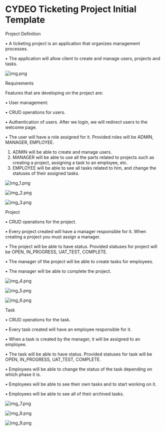 # CYDEO Ticketing Project Initial Template

Project Definition

• A ticketing project is an application that organizes management processes.

• The application will allow client to create and manage users, projects and tasks.

![img.png](img.png)

Requirements

Features that are developing on the project are:

• User management:

• CRUD operations for users.

• Authentication of users. After we login, we will redirect users to the welcome page.

• The user will have a role assigned for it. Provided roles will be ADMIN, MANAGER,
EMPLOYEE.

1. ADMIN will be able to create and manage users.
2. MANAGER will be able to use all the parts related to projects such as creating a
   project, assigning a task to an employee, etc.
3. EMPLOYEE will be able to see all tasks related to him, and change the statuses of
   their assigned tasks.

![img_1.png](img_1.png)

![img_2.png](img_2.png)

![img_3.png](img_3.png)

Project

• CRUD operations for the project.

• Every project created will have a manager responsible for it. When creating a project you must assign a manager.

• The project will be able to have status. Provided statuses for project will be OPEN,
IN_PROGRESS, UAT_TEST, COMPLETE.

• The manager of the project will be able to create tasks for employees.

• The manager will be able to complete the project.

![img_4.png](img_4.png)

![img_5.png](img_5.png)

![img_6.png](img_6.png)

Task

• CRUD operations for the task.

• Every task created will have an employee responsible for it.

• When a task is created by the manager, it will be assigned to an employee.

• The task will be able to have status. Provided statuses for task will be OPEN,
IN_PROGRESS, UAT_TEST, COMPLETE.

• Employees will be able to change the status of the task depending on which phase it is.

• Employees will be able to see their own tasks and to start working on it.

• Employees will be able to see all of their archived tasks.

![img_7.png](img_7.png)

![img_8.png](img_8.png)

![img_9.png](img_9.png)